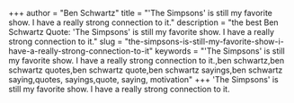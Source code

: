 +++
author = "Ben Schwartz"
title = "'The Simpsons' is still my favorite show. I have a really strong connection to it."
description = "the best Ben Schwartz Quote: 'The Simpsons' is still my favorite show. I have a really strong connection to it."
slug = "the-simpsons-is-still-my-favorite-show-i-have-a-really-strong-connection-to-it"
keywords = "'The Simpsons' is still my favorite show. I have a really strong connection to it.,ben schwartz,ben schwartz quotes,ben schwartz quote,ben schwartz sayings,ben schwartz saying,quotes, sayings,quote, saying, motivation"
+++
'The Simpsons' is still my favorite show. I have a really strong connection to it.
